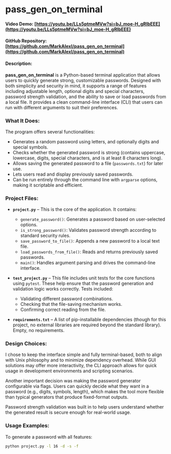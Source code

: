 # pass_gen_on_terminal
#### Video Demo: [https://youtu.be/LLs5ptmeMVw?si=bJ_moe-H_gRIbEEE](https://youtu.be/LLs5ptmeMVw?si=bJ_moe-H_gRIbEEE)
#### GitHub Repository: [https://github.com/MarkAlexI/pass_gen_on_terminal](https://github.com/MarkAlexI/pass_gen_on_terminal)

#### Description:

**pass_gen_on_terminal** is a Python-based terminal application that allows users to quickly generate strong, customizable passwords. Designed with both simplicity and security in mind, it supports a range of features including adjustable length, optional digits and special characters, password strength validation, and the ability to save or load passwords from a local file. It provides a clean command-line interface (CLI) that users can run with different arguments to suit their preferences.

### What It Does:

The program offers several functionalities:
- Generates a random password using letters, and optionally digits and special symbols.
- Checks whether the generated password is strong (contains uppercase, lowercase, digits, special characters, and is at least 8 characters long).
- Allows saving the generated password to a file (`passwords.txt`) for later use.
- Lets users read and display previously saved passwords.
- Can be run entirely through the command line with `argparse` options, making it scriptable and efficient.

### Project Files:

- **`project.py`** – This is the core of the application. It contains:
  - `generate_password()`: Generates a password based on user-selected options.
  - `is_strong_password()`: Validates password strength according to standard security rules.
  - `save_password_to_file()`: Appends a new password to a local text file.
  - `load_passwords_from_file()`: Reads and returns previously saved passwords.
  - `main()`: Handles argument parsing and drives the command-line interface.

- **`test_project.py`** – This file includes unit tests for the core functions using `pytest`. These help ensure that the password generation and validation logic works correctly. Tests included:
  - Validating different password combinations.
  - Checking that the file-saving mechanism works.
  - Confirming correct reading from the file.

- **`requirements.txt`** – A list of pip-installable dependencies (though for this project, no external libraries are required beyond the standard library). Empty, no requirements.

### Design Choices:

I chose to keep the interface simple and fully terminal-based, both to align with Unix philosophy and to minimize dependency overhead. While GUI solutions may offer more interactivity, the CLI approach allows for quick usage in development environments and scripting scenarios.

Another important decision was making the password generator configurable via flags. Users can quickly decide what they want in a password (e.g., digits, symbols, length), which makes the tool more flexible than typical generators that produce fixed-format outputs.

Password strength validation was built in to help users understand whether the generated result is secure enough for real-world usage.

### Usage Examples:

To generate a password with all features:
```bash
python project.py -l 16 -d -s -f
